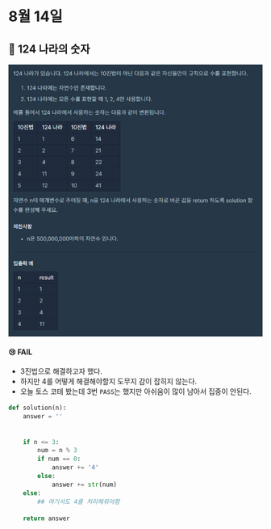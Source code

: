 # 8월 14일

## 🚩 124 나라의 숫자

![image-20210814181349857](README.assets/image-20210814181349857.png)



#### 😢 FAIL

- 3진법으로 해결하고자 했다.
- 하지만 4를 어떻게 해결해야할지 도무지 감이 잡히지 않는다.
- 오늘 토스 코테 봤는데 3번 `PASS`는 했지만 아쉬움이 많이 남아서 집중이 안된다.



```python
def solution(n):
    answer = ''
    
    
    if n <= 3:
        num = n % 3
        if num == 0:
            answer += '4'
        else:
            answer += str(num)
    else:
        ## 여기서도 4를 처리해줘야함
    
    return answer
```

